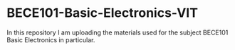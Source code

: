 # BECE101-Basic-Electronics-VIT
In this repository I am uploading the materials used for the subject BECE101 Basic Electronics in particular. 
